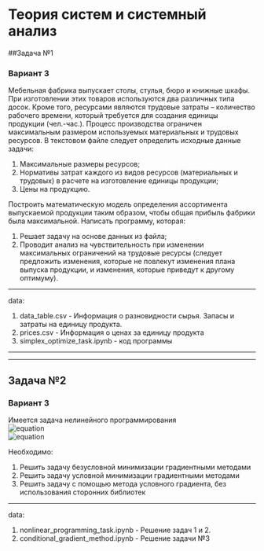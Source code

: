 # Теория систем и системный анализ  
##Задача №1
### Вариант 3

Мебельная фабрика выпускает столы, стулья, бюро и книжные шкафы. При изготовлении этих товаров используются два различных типа досок. Кроме того, ресурсами являются трудовые затраты – количество рабочего времени, который требуется для создания единицы продукции (чел.-час.). Процесс производства ограничен максимальным размером используемых материальных и трудовых ресурсов.
В текстовом файле следует определить исходные данные задачи:
1) Максимальные размеры ресурсов;
2) Нормативы затрат каждого из видов ресурсов (материальных и трудовых) в расчете на изготовление единицы продукции;
3) Цены на продукцию.  

Построить математическую модель определения ассортимента выпускаемой продукции таким образом, чтобы общая прибыль фабрики была максимальной.
Написать программу, которая:
1) Решает задачу на основе данных из файла;
2) Проводит анализ на чувствительность при изменении максимальных ограничений на трудовые ресурсы (следует предложить изменения, которые не повлекут изменения плана выпуска продукции, и изменения, которые приведут к другому оптимуму).

___  
data:
1) data_table.csv - Информация о разновидности сырья. Запасы и затраты на единицу продукта.
2) prices.csv - Информация о ценах за единицу продукта
3) simplex_optimize_task.ipynb - код программы  
___
___
## Задача №2
### Вариант 3
Имеется задача нелинейного программирования     
![equation](https://latex.codecogs.com/svg.latex?x^2_1+3x^2_2-3x_1x_2+x_1-6x_2\xrightarrow{}min)  
![equation](http://www.sciweavers.org/upload/Tex2Img_1589630906/render.png)  

Необходимо:
1) Решить задачу безусловной минимизации градиентными методами
2) Решить задачу условной минимизации градиентными методами
3) Решить задачу с помощью метода условного градиента, без использования сторонних библиотек 
___  
data:  
1) nonlinear_programming_task.ipynb - Решение задач 1 и 2.
2) conditional_gradient_method.ipynb - Решение задачи №3  
